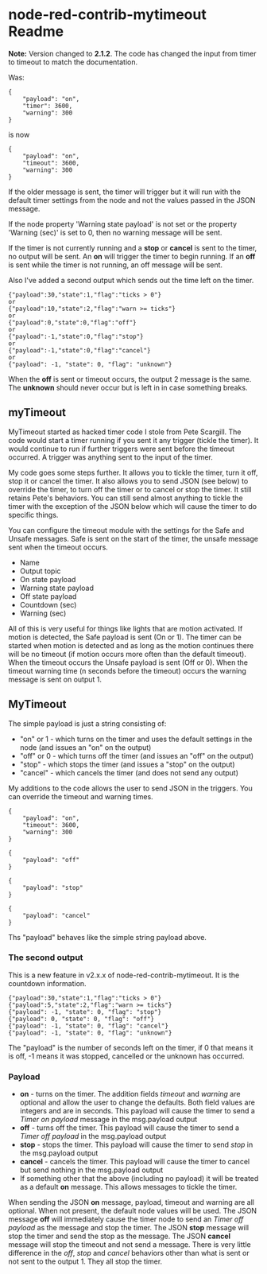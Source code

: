 # node-red-contrib-mytimeout Readme
**Note:** Version changed to **2.1.2**. The code has changed the input from timer to timeout to match the documentation.

Was:

```
{
    "payload": "on",
    "timer": 3600,
    "warning": 300
}
```
is now

```
{
    "payload": "on",
    "timeout": 3600,
    "warning": 300
}
```

If the older message is sent, the timer will trigger but it will run with the default timer settings from the node and not the values passed in the JSON message.

If the node property 'Warning state payload' is not set or the property 'Warning (sec)' is set to 0, then no warning message will be sent.

If the timer is not currently running and a **stop** or **cancel** is sent to the timer, no output will be sent. An **on** will trigger the timer to begin running. If an **off** is sent while the timer is not running, an off message will be sent.

Also I've added a second output which sends out the time left on the timer.

```
{"payload":30,"state":1,"flag":"ticks > 0"}
or
{"payload":10,"state":2,"flag":"warn >= ticks"}
or
{"payload":0,"state":0,"flag":"off"}
or
{"payload":-1,"state":0,"flag":"stop"}
or
{"payload":-1,"state":0,"flag":"cancel"}
or
{"payload": -1, "state": 0, "flag": "unknown"}
```

When the **off** is sent or timeout occurs, the output 2 message is the same.
The **unknown** should never occur but is left in in case something breaks.

## myTimeout
MyTimeout started as hacked timer code I stole from Pete Scargill. The code would start a timer running if you sent it any trigger (tickle the timer). It would continue to run if further triggers were sent before the timeout occurred. A trigger was anything sent to the input of the timer.

My code goes some steps further. It allows you to tickle the timer, turn it off, stop it or cancel the timer. It also allows you to send JSON (see below) to override the timer, to turn off the timer or to cancel or stop the timer. It still retains Pete's behaviors. You can still send almost anything to tickle the timer with the exception of the JSON below which will cause the timer to do specific things.

You can configure the timeout module with the settings for the Safe and Unsafe messages. Safe is sent on the start of the timer, the unsafe message sent when the timeout occurs.

* Name
* Output topic
* On state payload
* Warning state payload
* Off state payload
* Countdown (sec)
* Warning (sec)

All of this is very useful for things like lights that are motion activated. If motion is detected, the Safe payload is sent (On or 1). The timer can be started when motion is detected and as long as the motion continues there will be no timeout (if motion occurs more often than the default timeout). When the timeout occurs the Unsafe payload is sent (Off or 0). When the timeout warning time (n seconds before the timeout) occurs the warning message is sent on output 1.

## MyTimeout
The simple payload is just a string consisting of:

* "on" or 1 - which turns on the timer and uses the default settings in the node (and issues an "on" on the output)
* "off" or 0 - which turns off the timer (and issues an "off" on the output)
* "stop" - which stops the timer (and issues a "stop" on the output)
* "cancel" - which cancels the timer (and does not send any output)

My additions to the code allows the user to send JSON in the triggers. You can override the timeout and warning times. 

```
{
    "payload": "on",
    "timeout": 3600,
    "warning": 300
}

{
    "payload": "off"
}

{
    "payload": "stop"
}

{
    "payload": "cancel"
}
```

Ths "payload" behaves like the simple string payload above.

### The second output
This is a new feature in v2.x.x of node-red-contrib-mytimeout. It is the countdown information.

```
{"payload":30,"state":1,"flag":"ticks > 0"}
{"payload":5,"state":2,"flag":"warn >= ticks"}
{"payload": -1, "state": 0, "flag": "stop"}
{"payload": 0, "state": 0, "flag": "off"}
{"payload": -1, "state": 0, "flag": "cancel"}
{"payload": -1, "state": 0, "flag": "unknown"}
```

The "payload" is the number of seconds left on the timer, if 0 that means it is off, -1 means it was stopped, cancelled or the unknown has occurred.

### Payload
* **on** - turns on the timer. The addition fields *timeout* and *warning* are optional and allow the user to change the defaults. Both field values are integers and are in seconds. This payload will cause the timer to send a *Timer on payload* message in the msg.payload output
* **off** - turns off the timer. This payload will cause the timer to send a *Timer off payload* in the msg.payload output
* **stop** - stops the timer. This payload will cause the timer to send *stop* in the msg.payload output
* **cancel** - cancels the timer. This payload will cause the timer to cancel but send nothing in the msg.payload output
* If something other that the above (including no payload) it will be treated as a default **on** message. This allows messages to tickle the timer.

When sending the JSON **on** message, payload, timeout and warning are
all optional. When not present, the default node values will be
used. The JSON message **off** will immediately cause the timer node
to send an *Timer off payload* as the message and stop the timer. The
JSON **stop** message will stop the timer and send the stop as the
message. The JSON **cancel** message will stop the timeout and not
send a message. There is very little difference in the *off*, *stop*
and *cancel* behaviors other than what is sent or not sent to the
output 1. They all stop the timer.
